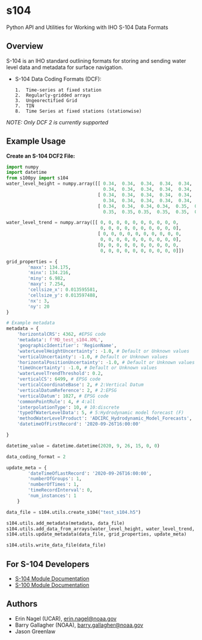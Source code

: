 s104
======
Python API and Utilities for Working with IHO S-104 Data Formats

Overview
--------

S-104 is an IHO standard outlining formats for storing and sending
water level data and metadata for surface navigation.

-   S-104 Data Coding Formats (DCF):

        1.  Time-series at fixed station
        2.  Regularly-gridded arrays
        3.  Ungeorectified Grid
        7.  TIN
        8.  Time Series at fixed stations (stationwise)

*NOTE: Only DCF 2 is currently supported*

Example Usage
-------------

**Create an S-104 DCF2 File:**
```python
import numpy
import datetime
from s100py import s104
water_level_height = numpy.array([[ 0.34,  0.34,  0.34,  0.34,  0.34,  0.34,  0.34,  0.34,  0.34,  0.34,
                                    0.34,  0.34,  0.34,  0.34,  0.34,  0.34,  0.34,  0.34, 0.34,  0.34],
                                  [ 0.34,  0.34,  0.34,  0.34,  0.34,  0.34,  0.34, 0.34,  0.34,  0.34,
                                    0.34,  0.34,  0.34,  0.34,  0.34,  0.34, 0.34,  0.34,  0.34,  0.34],
                                  [ 0.34,  0.34,  0.34, 0.34,  0.35,  0.35,  0.35,  0.35,  0.35,  0.35,
                                    0.35,  0.35, 0.35,  0.35,  0.35,  0.35,  0.35,  0.35,  0.35,  0.35]])

water_level_trend = numpy.array([[ 0, 0, 0, 0, 0, 0, 0, 0, 0, 0,
                                   0, 0, 0, 0, 0, 0, 0, 0, 0, 0],
                                  [ 0, 0, 0, 0, 0, 0, 0, 0, 0, 0,
                                   0, 0, 0, 0, 0, 0, 0, 0, 0, 0],
                                  [0, 0, 0, 0, 0, 0, 0, 0, 0, 0,
                                   0, 0, 0, 0, 0, 0, 0, 0, 0, 0]])

grid_properties = {
        'maxx': 134.175,
        'minx': 134.216,
        'miny': 6.982,
        'maxy': 7.254,
        'cellsize_x': 0.013595581,
        'cellsize_y': 0.013597488,
        'nx': 3,
        'ny': 20
}

# Example metadata
metadata = {
    'horizontalCRS': 4362, #EPSG code
    'metadata': f'MD_test_s104.XML',
    'geographicIdentifier': 'RegionName',
    'waterLevelHeightUncertainty': -1.0, # Default or Unknown values
    'verticalUncertainty': -1.0, # Default or Unknown values
    'horizontalPositionUncertainty': -1.0, # Default or Unknown values
    'timeUncertainty': -1.0, # Default or Unknown values
    'waterLevelTrendThreshold': 0.2,
    'verticalCS': 6499, # EPSG code
    'verticalCoordinateBase': 2, # 2:Vertical Datum
    'verticalDatumReference': 2, # 2:EPSG
    'verticalDatum': 1027, # EPSG code
    'commonPointRule': 4, # 4:all
    'interpolationType': 10, # 10:discrete
    'typeOfWaterLevelData': 5, # 5:Hydrodynamic model forecast (F)
    'methodWaterLevelProduct': 'ADCIRC_Hydrodynamic_Model_Forecasts',
    'datetimeOfFirstRecord': '2020-09-26T16:00:00'

}

datetime_value = datetime.datetime(2020, 9, 26, 15, 0, 0)

data_coding_format = 2

update_meta = {
        'dateTimeOfLastRecord': '2020-09-26T16:00:00',
        'numberOfGroups': 1,
        'numberOfTimes': 1,
        'timeRecordInterval': 0,
        'num_instances': 1
    }

data_file = s104.utils.create_s104("test_s104.h5")

s104.utils.add_metadata(metadata, data_file)
s104.utils.add_data_from_arrays(water_level_height, water_level_trend, data_file, grid_properties, datetime_value, data_coding_format)
s104.utils.update_metadata(data_file, grid_properties, update_meta)

s104.utils.write_data_file(data_file)
```

For S-104 Developers
--------------------
- [S-104 Module Documentation](https://s100py.readthedocs.io/en/latest/s104.html#s104-module-docs)
- [S-100 Module Documentation](https://s100py.readthedocs.io/en/latest/s100.html)

Authors
-------

-   Erin Nagel (UCAR), <erin.nagel@noaa.gov>
-   Barry Gallagher (NOAA), <barry.gallagher@noaa.gov>
-   Jason Greenlaw



